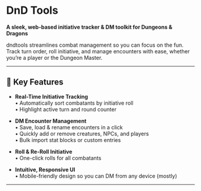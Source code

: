 # DnD Tools

**A sleek, web-based initiative tracker & DM toolkit for Dungeons & Dragons**

dndtools streamlines combat management so you can focus on the fun. Track turn order, roll initiative, and manage encounters with ease, whether you’re a player or the Dungeon Master.

---

## 🚀 Key Features

- **Real-Time Initiative Tracking**  
  • Automatically sort combatants by initiative roll  
  • Highlight active turn and round counter  

- **DM Encounter Management**  
  • Save, load & rename encounters in a click  
  • Quickly add or remove creatures, NPCs, and players  
  • Bulk import stat blocks or custom entries  

- **Roll & Re-Roll Initiative**  
  • One-click rolls for all combatants 

- **Intuitive, Responsive UI**  
  • Mobile-friendly design so you can DM from any device (mostly)

---